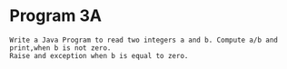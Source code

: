 # Program 3A
	Write a Java Program to read two integers a and b. Compute a/b and print,when b is not zero.
	Raise and exception when b is equal to zero.
